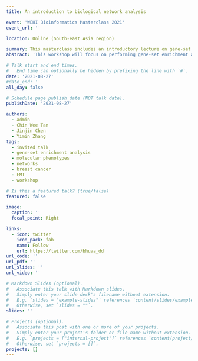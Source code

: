 ```yaml
---
title: An introduction to biological network analysis

event: 'WEHI Bioinformatics Masterclass 2021'
event_url: ''

location: Online (South-east Asia region)

summary: This masterclass includes an introductory lecture on gene-set enrichment analysis followed by a demonstration of the vissE and singscore tools we developed.
abstract: 'This workshop will focus on performing gene-set enrichment analysis of transcriptomic data and visualising the results of enrichment analysis. We will perform single-sample gene-set enrichment using methods in the singscore package to explore molecular phenotypes in individual samples. Following this, we will perform gene-set enrichment analysis using tools from the limma and edgeR packages. Finally, we will demonstrate a graph-based approach to visualise, summarise and interpret resutls of gene-set enrichment analysis. The workshop will be organised into two broad sections: 1) Molecular phenotyping of individual samples, and 2) Identifying and visualising higher-order phenotypes'

# Talk start and end times.
#   End time can optionally be hidden by prefixing the line with `#`.
date: '2021-08-27'
#date_end: ''
all_day: false

# Schedule page publish date (NOT talk date).
publishDate: '2021-08-27'

authors:
  - admin
  - Chin Wee Tan
  - Jinjin Chen
  - Yimin Zhang
tags:
  - invited talk
  - gene-set enrichment analysis
  - molecular phenotypes
  - networks
  - breast cancer
  - EMT
  - workshop

# Is this a featured talk? (true/false)
featured: false

image:
  caption: ''
  focal_point: Right

links:
  - icon: twitter
    icon_pack: fab
    name: Follow
    url: https://twitter.com/bhuva_dd
url_code: ''
url_pdf: ''
url_slides: ''
url_video: ''

# Markdown Slides (optional).
#   Associate this talk with Markdown slides.
#   Simply enter your slide deck's filename without extension.
#   E.g. `slides = "example-slides"` references `content/slides/example-slides.md`.
#   Otherwise, set `slides = ""`.
slides: ''

# Projects (optional).
#   Associate this post with one or more of your projects.
#   Simply enter your project's folder or file name without extension.
#   E.g. `projects = ["internal-project"]` references `content/project/deep-learning/index.md`.
#   Otherwise, set `projects = []`.
projects: []
---
```

